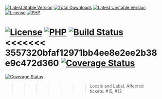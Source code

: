 [![Latest Stable Version](https://poser.pugx.org/academicpuma/citeproc-php/v/stable)](https://packagist.org/packages/academicpuma/citeproc-php) 
[![Total Downloads](https://poser.pugx.org/academicpuma/citeproc-php/downloads)](https://packagist.org/packages/academicpuma/citeproc-php) 
[![Latest Unstable Version](https://poser.pugx.org/academicpuma/citeproc-php/v/unstable)](https://packagist.org/packages/academicpuma/citeproc-php)  
[![License](https://poser.pugx.org/academicpuma/citeproc-php/license)](https://packagist.org/packages/academicpuma/citeproc-php) 
[![PHP](https://img.shields.io/badge/PHP-%3E=5.3-green.svg?style=flat)](http://docs.php.net/manual/en/migration53.new-features.php)


[![License](https://img.shields.io/badge/license-MIT-blue.svg?style=flat)](https://bitbucket.org/bibsonomy/citeproc-php/raw/latest/LICENSE.txt)
[![PHP](https://img.shields.io/badge/PHP-%3E=5.4-green.svg?style=flat)](http://docs.php.net/manual/en/migration54.new-features.php)
[![Build Status](https://travis-ci.org/seboettg/citeproc-php.svg?branch=version2.0)](https://travis-ci.org/seboettg/citeproc-php)
<<<<<<< 3557320bfaf12971bb4ee8e2ee2b38e9c472d360
[![Coverage Status](https://coveralls.io/repos/github/seboettg/citeproc-php/badge.svg?branch=version2.0)](https://coveralls.io/github/seboettg/citeproc-php?branch=version2.0)
=======
[![Coverage Status](https://coveralls.io/repos/github/seboettg/citeproc-php/badge.svg?branch=version2.0)](https://coveralls.io/github/seboettg/citeproc-php?branch=version2.0)
>>>>>>> Locale and Label. Affected tickets: #15, #12
